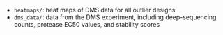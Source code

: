 * `heatmaps/`: heat maps of DMS data for all outlier designs
* `dms_data/`: data from the DMS experiment, including deep-sequencing counts, protease EC50 values, and stability scores
